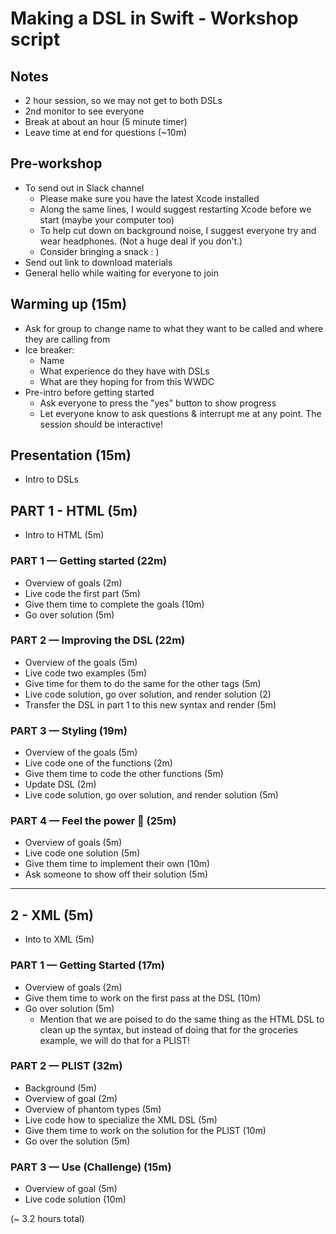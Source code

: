# Making a DSL in Swift - Workshop script

## Notes
- 2 hour session, so we may not get to both DSLs
- 2nd monitor to see everyone
- Break at about an hour (5 minute timer)
- Leave time at end for questions (~10m)

## Pre-workshop
- To send out in Slack channel
  + Please make sure you have the latest Xcode installed
  + Along the same lines, I would suggest restarting Xcode before we start (maybe your computer too)
  + To help cut down on background noise, I suggest everyone try and wear headphones. (Not a huge deal if you don’t.)
  + Consider bringing a snack : )
- Send out link to download materials
- General hello while waiting for everyone to join

## Warming up (15m)
- Ask for group to change name to what they want to be called and where they are calling from
- Ice breaker:
  + Name
  + What experience do they have with DSLs
  + What are they hoping for from this WWDC
- Pre-intro before getting started
  + Ask everyone to press the "yes" button to show progress
  + Let everyone know to ask questions & interrupt me at any point. The session should be interactive!

## Presentation (15m)
  - Intro to DSLs

## PART 1 - HTML (5m)
- Intro to HTML (5m)

### PART 1 — Getting started (22m)
- Overview of goals (2m)
- Live code the first part (5m)
- Give them time to complete the goals (10m)
- Go over solution (5m)

### PART 2 — Improving the DSL (22m)
- Overview of the goals (5m)
- Live code two examples (5m)
- Give time for them to do the same for the other tags (5m)
- Live code solution, go over solution, and render solution (2)
- Transfer the DSL in part 1 to this new syntax and render (5m)

### PART 3 — Styling (19m)
- Overview of the goals (5m)
- Live code one of the functions (2m)
- Give them time to code the other functions (5m)
- Update DSL (2m)
- Live code solution, go over solution, and render solution (5m)

### PART 4 — Feel the power 💪 (25m)
- Overview of goals (5m)
- Live code one solution (5m)
- Give them time to implement their own (10m)
- Ask someone to show off their solution (5m)

---

## 2 - XML (5m)
- Into to XML (5m)

### PART 1 — Getting Started (17m)
- Overview of goals (2m)
- Give them time to work on the first pass at the DSL (10m)
- Go over solution (5m)
  + Mention that we are poised to do the same thing as the HTML DSL to clean up the syntax, but instead of doing that for the groceries example, we will do that for a PLIST!

### PART 2 — PLIST (32m)
- Background (5m)
- Overview of goal (2m)
- Overview of phantom types (5m)
- Live code how to specialize the XML DSL (5m)
- Give them time to work on the solution for the PLIST (10m)
- Go over the solution (5m)

### PART 3 — Use (Challenge) (15m)
- Overview of goal (5m)
- Live code solution (10m)

(~ 3.2 hours total)
